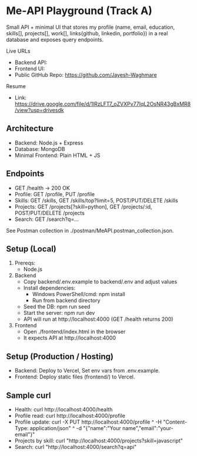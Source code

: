 # Me‑API Playground (Track A)

Small API + minimal UI that stores my profile (name, email, education, skills[], projects[], work[], links{github, linkedin, portfolio}) in a real database and exposes query endpoints.

Live URLs
- Backend API: 
- Frontend UI: 
- Public GitHub Repo: https://github.com/Jayesh-Waghmare

Resume
- Link: https://drive.google.com/file/d/1lRzLFT7_oZVXPv77IqL2OsNR43gBxMR8/view?usp=drivesdk

## Architecture
- Backend: Node.js + Express
- Database: MongoDB
- Minimal Frontend: Plain HTML + JS

## Endpoints
- GET /health → 200 OK
- Profile: GET /profile, PUT /profile
- Skills: GET /skills, GET /skills/top?limit=5, POST/PUT/DELETE /skills
- Projects: GET /projects[?skill=python], GET /projects/:id, POST/PUT/DELETE /projects
- Search: GET /search?q=...

See Postman collection in ./postman/MeAPI.postman_collection.json.

## Setup (Local)
1) Prereqs:
   - Node.js
2) Backend
   - Copy backend/.env.example to backend/.env and adjust values
   - Install dependencies:
     - Windows PowerShell/cmd:
       npm install
     - Run from backend directory
   - Seed the DB:
       npm run seed
   - Start the server:
       npm run dev
   - API will run at http://localhost:4000 (GET /health returns 200)
3) Frontend
   - Open ./frontend/index.html in the browser
   - It expects API at http://localhost:4000
   
## Setup (Production / Hosting)
- Backend: Deploy to Vercel, Set env vars from .env.example.
- Frontend: Deploy static files (frontend/) to Vercel.

## Sample curl
- Health:
  curl http://localhost:4000/health
- Profile read:
  curl http://localhost:4000/profile
- Profile update:
  curl -X PUT http://localhost:4000/profile ^
    -H "Content-Type: application/json" ^
    -d "{\"name\":\"Your name\",\"email\":\"your-email\"}"
- Projects by skill:
  curl "http://localhost:4000/projects?skill=javascript"
- Search:
  curl "http://localhost:4000/search?q=api"